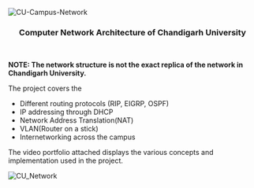 ![CU-Campus-Network](https://capsule-render.vercel.app/api?type=rect&color=gradient&height=290&section=header&text=CU-Campus-Network&fontSize=60)


<h3 align="center">Computer Network Architecture of Chandigarh University</h3>

<br>

**NOTE: The network structure is not the exact replica of the network in Chandigarh University.**

The project covers the 
- Different routing protocols (RIP, EIGRP, OSPF)
- IP addressing through DHCP
- Network Address Translation(NAT)
- VLAN(Router on a stick)
- Internetworking across the campus  

The video portfolio attached displays the various concepts and implementation used in the project. 

![CU_Network](https://drive.google.com/file/d/17BRTzqIst3FMfrjo2Sk9fW2jzFtckwyJ/view?usp=sharing)




